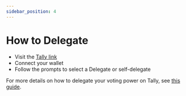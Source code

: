 ```yaml
---
sidebar_position: 4
---
```


# How to Delegate

* Visit the [Tally link](https://www.tally.xyz/gov/gaianet/delegates)
* Connect your wallet
* Follow the prompts to select a Delegate or self-delegate

For more details on how to delegate your voting power on Tally, see [this guide](https://docs.tally.xyz/knowledge-base/delegations-on-tally/delegating-voting-power).
